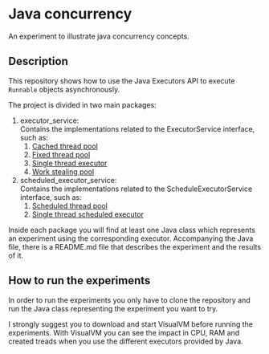 # Java concurrency

An experiment to illustrate java concurrency concepts.

## Description

This repository shows how to use the Java Executors API to execute `Runnable` objects asynchronously.

The project is divided in two main packages:

1. executor_service:<br>
  Contains the implementations related to the ExecutorService interface, such as:
    1. [Cached thread pool](src/main/java/executor_service/cached_thread_pool)
    1. [Fixed thread pool](src/main/java/executor_service/fixed_thread_pool)
    1. [Single thread executor](src/main/java/executor_service/single_thread_executor)
    1. [Work stealing pool](src/main/java/executor_service/work_stealing_pool)
1. scheduled_executor_service:<br>
  Contains the implementations related to the ScheduleExecutorService interface, such as:
    1. [Scheduled thread pool](src/main/java/scheduled_executor_service/scheduled_thread_pool)
    1. [Single thread scheduled executor](src/main/java/scheduled_executor_service/single_thread_scheduled_executor)
    
Inside each package you will find at least one Java class which represents an experiment using the corresponding executor.
Accompanying the Java file, there is a README.md file that describes the experiment and the results of it.

## How to run the experiments

In order to run the experiments you only have to clone the repository and run the Java class representing the experiment you want to try.

I strongly suggest you to download and start VisualVM before running the experiments. With VisualVM you can see the impact in CPU, RAM 
and created treads when you use the different executors provided by Java.

